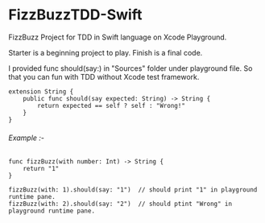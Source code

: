 # FizzBuzzTDD-Swift

FizzBuzz Project for TDD in Swift language on Xcode Playground.

Starter is a beginning project to play.
Finish is a final code.

I provided func should(say:) in "Sources" folder under playground file. So that you can fun with TDD without Xcode test framework.

```
extension String {
    public func should(say expected: String) -> String {
        return expected == self ? self : "Wrong!"
    }
}
```

###### Example :-
```
func fizzBuzz(with number: Int) -> String {
    return "1"
}

fizzBuzz(with: 1).should(say: "1")  // should print "1" in playground runtime pane.
fizzBuzz(with: 2).should(say: "2")  // should ptint "Wrong" in playground runtime pane.
```
